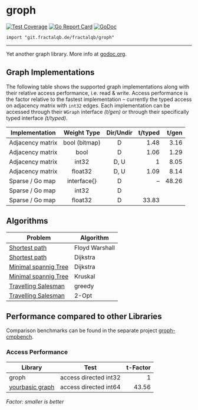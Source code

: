 # groph

[![Test Coverage](https://img.shields.io/badge/coverage-58%25-orange.svg)](file:coverage.html)
[![Go Report Card](https://goreportcard.com/badge/codeberg.org/fractalqb/groph)](https://goreportcard.com/report/codeberg.org/fractalqb/groph)
[![GoDoc](https://godoc.org/codeberg.org/fractalqb/groph?status.svg)](https://godoc.org/codeberg.org/fractalqb/groph)

`import "git.fractalqb.de/fractalqb/groph"`

---

Yet another graph library. More info at [godoc.org](https://godoc.org/codeberg.org/fractalqb/groph).

## Graph Implementations
The following table shows the supported graph implementations along
with their relative access performance, i.e. read & write. Access
performance is the factor relative to the fastest implementation –
currently the typed access on adjacency matrix with `int32` edges.
Each implementation can be accessed through their `WGraph` interface
_(t/gen)_ or through their specifically typed interface _(t/typed)_.

| Implementation   | Weight Type       | Dir/Undir | t/typed | t/gen |
|------------------|:-----------------:|:---------:|--------:|------:|
| Adjacency matrix | bool (bitmap)     | D         | 1.48    | 3.16  |
| Adjacency matrix | bool              | D         | 1.06    | 1.29  |
| Adjacency matrix | int32             | D, U      | 1       | 8.05  |
| Adjacency matrix | float32           | D, U      | 1.09    | 8.14  |
| Sparse / Go map  | interface\{\}     | D         | –       | 48.26 |
| Sparse / Go map  | int32             | D         |         |       |
| Sparse / Go map  | float32           | D         | 33.83   |       |

## Algorithms

| Problem | Algorithm |
|---------|-----------|
| [Shortest path](https://godoc.org/codeberg.org/fractalqb/groph/sp)| Floyd Warshall |
| [Shortest path](https://godoc.org/codeberg.org/fractalqb/groph/sp)| Dijkstra |
| [Minimal spannig Tree](https://godoc.org/codeberg.org/fractalqb/groph/sp) | Dijkstra |
| [Minimal spannig Tree](https://godoc.org/codeberg.org/fractalqb/groph/mst) | Kruskal |
| [Travelling Salesman](https://godoc.org/codeberg.org/fractalqb/groph/tsp) | greedy |
| [Travelling Salesman](https://godoc.org/codeberg.org/fractalqb/groph/tsp) | 2-Opt |

## Performance compared to other Libraries

Comparison benchmarks can be found in the separate project [groph-cmpbench](https://codeberg.org/fractalqb/groph-cmpbench).

### Access Performance

| Library | Test | t-Factor |
|---------|------|-------:|
| groph   | access directed int32 | 1 |
| [yourbasic graph](https://github.com/yourbasic/graph) | access directed int64 | 43.56 |
_Factor: smaller is better_